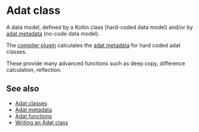 # Adat class

A data model, defined by a Kotlin class (hard-coded data model) and/or by [adat metadata](def://) (no-code data model).

The [compiler plugin](def://) calculates the [adat metadata](def://) for hard coded adat classes.

These provide many advanced functions such as deep copy, difference calculation, reflection.

## See also

- [Adat classes](guide://)
- [Adat metadata](guide://)
- [Adat functions](guide://)
- [Writing an Adat class](guide://)
